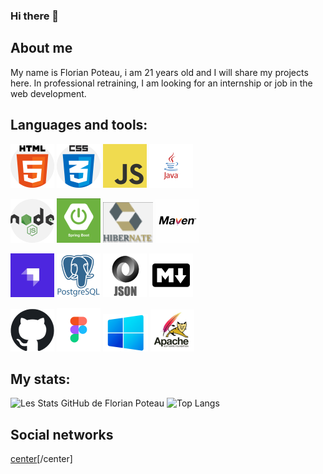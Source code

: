 ### Hi there 👋

## About me

My name is Florian Poteau, i am 21 years old and I will share my projects here. In professional retraining, I am looking for an internship or job in the web development.

## Languages and tools:

![Cover](https://github.com/florianpoteau/florianpoteau/blob/main/img/html5.png)
![Cover](https://github.com/florianpoteau/florianpoteau/blob/main/img/CSS3.png)
![Cover](https://github.com/florianpoteau/florianpoteau/blob/main/img/javascript.png)
![Cover](https://github.com/florianpoteau/florianpoteau/blob/main/img/java.png)

![Cover](https://github.com/florianpoteau/florianpoteau/blob/main/img/nodeJS.png)
![Cover](https://github.com/florianpoteau/florianpoteau/blob/main/img/springboot.png)
![Cover](https://github.com/florianpoteau/florianpoteau/blob/main/img/hibernate.png)
![Cover](https://github.com/florianpoteau/florianpoteau/blob/main/img/mavenLogo.png)

![Cover](https://github.com/florianpoteau/florianpoteau/blob/main/img/strapi.png)
![Cover](https://github.com/florianpoteau/florianpoteau/blob/main/img/postgres.png)
![Cover](https://github.com/florianpoteau/florianpoteau/blob/main/img/json.png)
![Cover](https://github.com/florianpoteau/florianpoteau/blob/main/img/markdown.png)

![Cover](https://github.com/florianpoteau/florianpoteau/blob/main/img/github.png)
![Cover](https://github.com/florianpoteau/florianpoteau/blob/main/img/figma.png)
![Cover](https://github.com/florianpoteau/florianPoteau/blob/main/img/windows.png)
![Cover](https://github.com/florianpoteau/florianPoteau/blob/main/img/tomcat.png)

## My stats:

![Les Stats GitHub de Florian Poteau](https://github-readme-stats.vercel.app/api?username=florianpoteau&show_icons=true&theme=github_dark)
![Top Langs](https://github-readme-stats.vercel.app/api/top-langs/?username=florianpoteau)

## Social networks

[center](https://www.linkedin.com/in/florian-poteau-63a9a71a1/)[/center]

<!--
**florianpoteau/florianpoteau** is a ✨ _special_ ✨ repository because its `README.md` (this file) appears on your GitHub profile.

Here are some ideas to get you started:

- 🔭 I’m currently working on ...
- 🌱 I’m currently learning ...
- 👯 I’m looking to collaborate on ...
- 🤔 I’m looking for help with ...
- 💬 Ask me about ...
- 📫 How to reach me: ...
- 😄 Pronouns: ...
- ⚡ Fun fact: ...
-->
